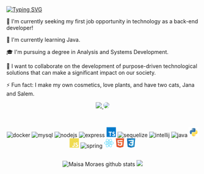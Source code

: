 
[![Typing SVG](https://readme-typing-svg.herokuapp.com/?color=e06c75&size=35%&center=true&vCenter=true&width=1000&lines=HELLO,+My+name+is+Maisa+Moraes;Welcome+to+my+GitHub!+🙂)](https://git.io/typing-svg)


<div align="justified">
  <p>
    🔭 I'm currently seeking my first job opportunity in technology as a back-end developer!</strong>
  </p>
  <p>
    🌱 I'm currently learning Java.</strong>
  </p>
  <p>
    🎓 I'm pursuing a degree in Analysis and Systems Development.</strong>
  </p>
  <p>
    👯 I want to collaborate on the development of purpose-driven technological solutions that can make a significant impact on our society.</strong>
  </p>
  <p>
    ⚡ Fun fact: I make my own cosmetics, love plants, and have two cats, Jana and Salem.</strong>
  </p>
</div>

<div align="center">
  <a href="mailto:maisa.moraes@outlook.com">
    <img src="https://img.shields.io/badge/Microsoft_Outlook-0078D4?style=for-the-badge&logo=microsoft-outlook&logoColor=white">
  </a>
  <a href="https://www.linkedin.com/in/maisacmoraes/" target="_blank">
    <img src="https://img.shields.io/badge/-LinkedIn-%230077B5?style=for-the-badge&logo=linkedin&logoColor=white" style="border-radius: 30px" target="_blank">
  </a>
</div>

##

<div align="center"><br>
  <img alt="docker" height="5%" width="5%" src="https://cdn.jsdelivr.net/gh/devicons/devicon/icons/docker/docker-original.svg" />
  <img alt="mysql" height="5%" width="5%" src="https://cdn.jsdelivr.net/gh/devicons/devicon/icons/mysql/mysql-original-wordmark.svg" />
  <img alt="nodejs" height="5%" width="5%" src="https://cdn.jsdelivr.net/gh/devicons/devicon/icons/nodejs/nodejs-original-wordmark.svg" />
  <img alt="express" height="5%" width="5%" src="https://cdn.jsdelivr.net/gh/devicons/devicon/icons/express/express-original.svg" />
  <img alt="typescript" height="5%" width="5%" src="https://raw.githubusercontent.com/devicons/devicon/master/icons/typescript/typescript-plain.svg">
  <img alt="sequelize" height="5%" width="5%" src="https://cdn.jsdelivr.net/gh/devicons/devicon/icons/sequelize/sequelize-plain.svg" />
  <img alt="intellij" height="5%" width="5%" src="https://cdn.jsdelivr.net/gh/devicons/devicon/icons/intellij/intellij-original.svg">
  <img alt="java" height="5%" width="5%" src="https://cdn.jsdelivr.net/gh/devicons/devicon/icons/java/java-original.svg" />
  <img alt="Python" height="5%" width="5%" src="https://raw.githubusercontent.com/devicons/devicon/master/icons/python/python-original.svg">
  <img alt="JavaScript" height="5%" width="5%" src="https://raw.githubusercontent.com/devicons/devicon/master/icons/javascript/javascript-plain.svg">
  <img alt="spring" height="5%" width="5%" src="https://cdn.jsdelivr.net/gh/devicons/devicon/icons/spring/spring-original-wordmark.svg" />
  <img alt="React" height="5%" width="5%" src="https://raw.githubusercontent.com/devicons/devicon/master/icons/react/react-original.svg">
  <img alt="HTML" height="5%" width="5%" src="https://raw.githubusercontent.com/devicons/devicon/master/icons/html5/html5-original.svg">
  <img alt="CSS" height="5%" width="5%" src="https://raw.githubusercontent.com/devicons/devicon/master/icons/css3/css3-original.svg">
</div>

##

<div align="center">
  <img width="49%" height="auto" src="https://github-readme-stats.vercel.app/api?username=maisacmoraes&show_icons=true&count_private=true&hide_border=true&theme=onedark" alt="Maisa Moraes github stats">
  <img width="41%" height="auto" src="https://github-readme-stats.vercel.app/api/top-langs/?username=maisacmoraes&layout=compact&hide_border=true&&theme=onedark" />
</div>

<!-- 
<div align="center">
  <img src="https://github-readme-activity-graph.vercel.app/graph?username=maisacmoraes&bg_color=282c34&color=e5c07b&line=e06c75&point=98c379&area=true&hide_border=true&title_color=e5c07b">
</div>
-->



